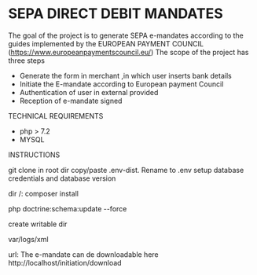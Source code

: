 # SEPA DIRECT DEBIT MANDATES

The goal of the project is to generate SEPA e-mandates according to the guides implemented by the EUROPEAN PAYMENT COUNCIL (https://www.europeanpaymentscouncil.eu/)
The scope of the project has three steps
- Generate the form in merchant ,in which user inserts bank details
- Initiate the E-mandate according to European payment Council
- Authentication of user in external provided
- Reception of e-mandate signed

TECHNICAL REQUIREMENTS

- php > 7.2
- MYSQL

INSTRUCTIONS

git clone
in root dir copy/paste .env-dist.
Rename to .env
setup database credentials and database version

dir /:
composer install

php doctrine:schema:update --force

create writable dir

var/logs/xml


url:
The e-mandate can de downloadable here http://localhost/initiation/download


